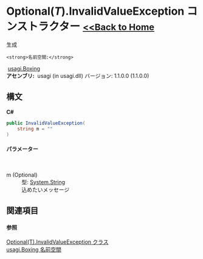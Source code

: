 # Optional(*T*).InvalidValueException コンストラクター <small>[<<Back to Home](https://github.com/usagi/usagi.cs/blob/master/Help/Home.md)</small> 

生成


    <strong>名前空間:</strong>
&nbsp;<a href="N_usagi_Boxing.md">usagi.Boxing</a><br /><strong>アセンブリ:</strong>
&nbsp;usagi (in usagi.dll) バージョン: 1.1.0.0 (1.1.0.0)

## 構文

**C#**<br />
``` C#
public InvalidValueException(
	string m = ""
)
```


#### パラメーター
&nbsp;<dl><dt>m (Optional)</dt><dd>型: <a href="http://msdn2.microsoft.com/ja-jp/library/s1wwdcbf" target="_blank">System.String</a><br />込めたいメッセージ</dd></dl>

## 関連項目


#### 参照
<a href="T_usagi_Boxing_Optional_1_InvalidValueException.md">Optional(T).InvalidValueException クラス</a><br /><a href="N_usagi_Boxing.md">usagi.Boxing 名前空間</a><br />